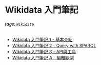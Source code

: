 Wikidata 入門筆記
========================

###### tags: `Wikidata`

* [Wikidata 入門筆記 1 - 基本介紹](https://hackmd.io/beKtq8AURSq0a1jpk-ktXw) 
* [Wikidata 入門筆記 2 -  Query with SPARQL](https://hackmd.io/FvtDFlNYSbSMEOEvJGr0yA)
* [Wikidata 入門筆記 3 -  API與工具](https://hackmd.io/zQNmxYZiS5-F_1w4nKD_BQ)
* [Wikidata 入門筆記 A - 編輯範例](https://hackmd.io/VmtRAQ0MS6KWEDk5IGsW-A)

